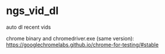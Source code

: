 # ngs_vid_dl
auto dl recent vids

chrome binary and chromedriver.exe (same version):
https://googlechromelabs.github.io/chrome-for-testing/#stable
